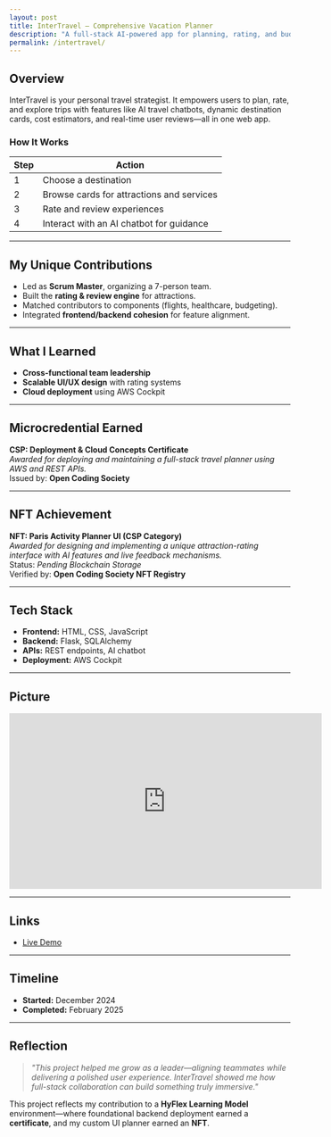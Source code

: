```yaml
---
layout: post
title: InterTravel — Comprehensive Vacation Planner
description: "A full-stack AI-powered app for planning, rating, and budgeting trips."
permalink: /intertravel/
---
```


## Overview

InterTravel is your personal travel strategist. It empowers users to plan, rate, and explore trips with features like AI travel chatbots, dynamic destination cards, cost estimators, and real-time user reviews—all in one web app.

### How It Works

| Step | Action |
|------|--------|
| 1 | Choose a destination |
| 2 | Browse cards for attractions and services |
| 3 | Rate and review experiences |
| 4 | Interact with an AI chatbot for guidance |

---

## My Unique Contributions

- Led as **Scrum Master**, organizing a 7-person team.  
- Built the **rating & review engine** for attractions.  
- Matched contributors to components (flights, healthcare, budgeting).  
- Integrated **frontend/backend cohesion** for feature alignment.  

---

## What I Learned

- **Cross-functional team leadership**  
- **Scalable UI/UX design** with rating systems  
- **Cloud deployment** using AWS Cockpit  

---

## Microcredential Earned

**CSP: Deployment & Cloud Concepts Certificate**  
_Awarded for deploying and maintaining a full-stack travel planner using AWS and REST APIs._  
Issued by: **Open Coding Society**

---

## NFT Achievement

**NFT: Paris Activity Planner UI (CSP Category)**  
_Awarded for designing and implementing a unique attraction-rating interface with AI features and live feedback mechanisms._  
Status: _Pending Blockchain Storage_  
Verified by: **Open Coding Society NFT Registry**

---

## Tech Stack

- **Frontend:** HTML, CSS, JavaScript  
- **Backend:** Flask, SQLAlchemy  
- **APIs:** REST endpoints, AI chatbot  
- **Deployment:** AWS Cockpit  

---

## Picture

<iframe width="560" height="315" src="https://www.youtube.com/embed/jNFIHRm9wgk" frameborder="0"
  allow="accelerometer; autoplay; clipboard-write; encrypted-media; gyroscope; picture-in-picture"
  allowfullscreen></iframe>


---

## Links

- [Live Demo](kiruthic-selvakumar.github.io/travel_frontend/)

---

## Timeline

- **Started:** December 2024  
- **Completed:** February 2025  

---

## Reflection

> *"This project helped me grow as a leader—aligning teammates while delivering a polished user experience. InterTravel showed me how full-stack collaboration can build something truly immersive."*

This project reflects my contribution to a **HyFlex Learning Model** environment—where foundational backend deployment earned a **certificate**, and my custom UI planner earned an **NFT**.
